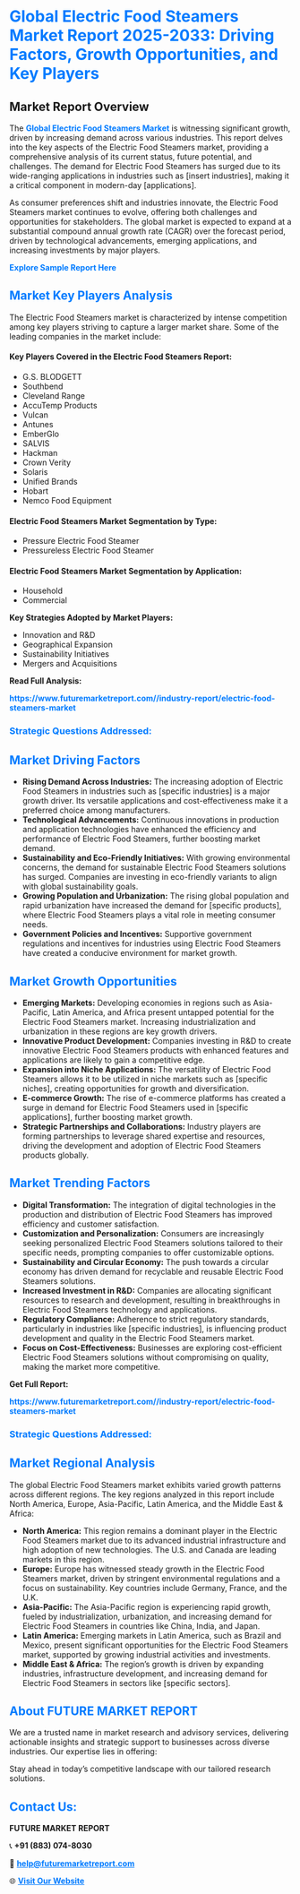 <h1 style="color: #007BFF;">Global Electric Food Steamers Market Report 2025-2033: Driving Factors, Growth Opportunities, and Key Players</h1>

<section id="overview">
<h2>Market Report Overview</h2>
<p>The <a href="https://www.futuremarketreport.com//industry-report/electric-food-steamers-market" style="color: #007BFF; text-decoration: none;"><strong>Global Electric Food Steamers Market</strong></a> is witnessing significant growth, driven by increasing demand across various industries. This report delves into the key aspects of the Electric Food Steamers market, providing a comprehensive analysis of its current status, future potential, and challenges. The demand for Electric Food Steamers has surged due to its wide-ranging applications in industries such as [insert industries], making it a critical component in modern-day [applications].</p>
<p>As consumer preferences shift and industries innovate, the Electric Food Steamers market continues to evolve, offering both challenges and opportunities for stakeholders. The global market is expected to expand at a substantial compound annual growth rate (CAGR) over the forecast period, driven by technological advancements, emerging applications, and increasing investments by major players.</p>
</section>

<section id="overview">
<p><a href="https://www.futuremarketreport.com//request-sample/reportId=87164" style="color: #007BFF; text-decoration: none;"><strong>Explore Sample Report Here</strong></a></p>
</section>

<section id="key-players">
<h2 style="color: #007BFF;">Market Key Players Analysis</h2>
<p>The Electric Food Steamers market is characterized by intense competition among key players striving to capture a larger market share. Some of the leading companies in the market include:</p>
<h4>Key Players Covered in the Electric Food Steamers Report:</h4>
<ul><li>G.S. BLODGETT</li><li>Southbend</li><li>Cleveland Range</li><li>AccuTemp Products</li><li>Vulcan</li><li>Antunes</li><li>EmberGlo</li><li>SALVIS</li><li>Hackman</li><li>Crown Verity</li><li>Solaris</li><li>Unified Brands</li><li>Hobart</li><li>Nemco Food Equipment</li></ul>
<h4>Electric Food Steamers Market Segmentation by Type:</h4>
<ul><li>Pressure Electric Food Steamer</li><li>Pressureless Electric Food Steamer</li></ul>

<h4>Electric Food Steamers Market Segmentation by Application:</h4>
<ul><li>Household</li><li>Commercial</li></ul>
<p><strong>Key Strategies Adopted by Market Players:</strong></p>
<ul>
<li>Innovation and R&D</li>
<li>Geographical Expansion</li>
<li>Sustainability Initiatives</li>
<li>Mergers and Acquisitions</li>
</ul>
</section>

<section>
<p><strong>Read Full Analysis: </strong></p><a href="https://www.futuremarketreport.com//industry-report/electric-food-steamers-market" style="color: #007BFF; text-decoration: none;"><strong>https://www.futuremarketreport.com//industry-report/electric-food-steamers-market</strong></a>
<h3 style="color: #007BFF;">Strategic Questions Addressed:</h3>
</section>

<section id="driving-factors">
<h2 style="color: #007BFF;">Market Driving Factors</h2>
<ul>
<li><strong>Rising Demand Across Industries:</strong> The increasing adoption of Electric Food Steamers in industries such as [specific industries] is a major growth driver. Its versatile applications and cost-effectiveness make it a preferred choice among manufacturers.</li>
<li><strong>Technological Advancements:</strong> Continuous innovations in production and application technologies have enhanced the efficiency and performance of Electric Food Steamers, further boosting market demand.</li>
<li><strong>Sustainability and Eco-Friendly Initiatives:</strong> With growing environmental concerns, the demand for sustainable Electric Food Steamers solutions has surged. Companies are investing in eco-friendly variants to align with global sustainability goals.</li>
<li><strong>Growing Population and Urbanization:</strong> The rising global population and rapid urbanization have increased the demand for [specific products], where Electric Food Steamers plays a vital role in meeting consumer needs.</li>
<li><strong>Government Policies and Incentives:</strong> Supportive government regulations and incentives for industries using Electric Food Steamers have created a conducive environment for market growth.</li>
</ul>
</section>

<section id="growth-opportunities">
<h2 style="color: #007BFF;">Market Growth Opportunities</h2>
<ul>
<li><strong>Emerging Markets:</strong> Developing economies in regions such as Asia-Pacific, Latin America, and Africa present untapped potential for the Electric Food Steamers market. Increasing industrialization and urbanization in these regions are key growth drivers.</li>
<li><strong>Innovative Product Development:</strong> Companies investing in R&D to create innovative Electric Food Steamers products with enhanced features and applications are likely to gain a competitive edge.</li>
<li><strong>Expansion into Niche Applications:</strong> The versatility of Electric Food Steamers allows it to be utilized in niche markets such as [specific niches], creating opportunities for growth and diversification.</li>
<li><strong>E-commerce Growth:</strong> The rise of e-commerce platforms has created a surge in demand for Electric Food Steamers used in [specific applications], further boosting market growth.</li>
<li><strong>Strategic Partnerships and Collaborations:</strong> Industry players are forming partnerships to leverage shared expertise and resources, driving the development and adoption of Electric Food Steamers products globally.</li>
</ul>
</section>

<section id="trending-factors">
<h2 style="color: #007BFF;">Market Trending Factors</h2>
<ul>
<li><strong>Digital Transformation:</strong> The integration of digital technologies in the production and distribution of Electric Food Steamers has improved efficiency and customer satisfaction.</li>
<li><strong>Customization and Personalization:</strong> Consumers are increasingly seeking personalized Electric Food Steamers solutions tailored to their specific needs, prompting companies to offer customizable options.</li>
<li><strong>Sustainability and Circular Economy:</strong> The push towards a circular economy has driven demand for recyclable and reusable Electric Food Steamers solutions.</li>
<li><strong>Increased Investment in R&D:</strong> Companies are allocating significant resources to research and development, resulting in breakthroughs in Electric Food Steamers technology and applications.</li>
<li><strong>Regulatory Compliance:</strong> Adherence to strict regulatory standards, particularly in industries like [specific industries], is influencing product development and quality in the Electric Food Steamers market.</li>
<li><strong>Focus on Cost-Effectiveness:</strong> Businesses are exploring cost-efficient Electric Food Steamers solutions without compromising on quality, making the market more competitive.</li>
</ul>
</section>

<section>
<p><strong>Get Full Report: </strong></p><a href="https://www.futuremarketreport.com//industry-report/electric-food-steamers-market" style="color: #007BFF; text-decoration: none;"><strong>https://www.futuremarketreport.com//industry-report/electric-food-steamers-market</strong></a>
<h3 style="color: #007BFF;">Strategic Questions Addressed:</h3>
</section>


<section id="regional-analysis">
<h2 style="color: #007BFF;">Market Regional Analysis</h2>
<p>The global Electric Food Steamers market exhibits varied growth patterns across different regions. The key regions analyzed in this report include North America, Europe, Asia-Pacific, Latin America, and the Middle East & Africa:</p>
<ul>
<li><strong>North America:</strong> This region remains a dominant player in the Electric Food Steamers market due to its advanced industrial infrastructure and high adoption of new technologies. The U.S. and Canada are leading markets in this region.</li>
<li><strong>Europe:</strong> Europe has witnessed steady growth in the Electric Food Steamers market, driven by stringent environmental regulations and a focus on sustainability. Key countries include Germany, France, and the U.K.</li>
<li><strong>Asia-Pacific:</strong> The Asia-Pacific region is experiencing rapid growth, fueled by industrialization, urbanization, and increasing demand for Electric Food Steamers in countries like China, India, and Japan.</li>
<li><strong>Latin America:</strong> Emerging markets in Latin America, such as Brazil and Mexico, present significant opportunities for the Electric Food Steamers market, supported by growing industrial activities and investments.</li>
<li><strong>Middle East & Africa:</strong> The region’s growth is driven by expanding industries, infrastructure development, and increasing demand for Electric Food Steamers in sectors like [specific sectors].</li>
</ul>
</section>

<footer>
<h2 style="color: #007BFF;">About FUTURE MARKET REPORT</h2>
<p>We are a trusted name in market research and advisory services, delivering actionable insights and strategic support to businesses across diverse industries. Our expertise lies in offering:</p>

<p>Stay ahead in today’s competitive landscape with our tailored research solutions.</p>

<h2 style="color: #007BFF;">Contact Us:</h2>
<p><strong>FUTURE MARKET REPORT</strong></p>
<p>📞 <strong>+91 (883) 074-8030</strong></p>
<p>📧 <strong><a href="mailto:help@futuremarketreport.com" style="color: #007BFF;">help@futuremarketreport.com</a></strong></p>
<p>🌐 <strong><a href="https://www.futuremarketreport.com/" style="color: #007BFF;">Visit Our Website</a></strong></p>
</footer>